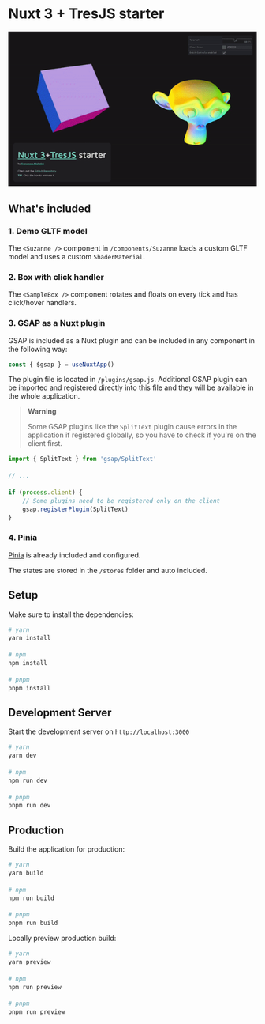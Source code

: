 # Nuxt 3 + TresJS starter

![Short gif demonstrating how the starter works](./.github/demo.gif 'Demo GIF')

## What's included

### 1. Demo GLTF model

The `<Suzanne />` component in `/components/Suzanne` loads a custom GLTF model and uses a custom `ShaderMaterial`.

### 2. Box with click handler

The `<SampleBox />` component rotates and floats on every tick and has click/hover handlers.

### 3. GSAP as a Nuxt plugin

GSAP is included as a Nuxt plugin and can be included in any component in the following way:

```js
const { $gsap } = useNuxtApp()
```

The plugin file is located in `/plugins/gsap.js`. Additional GSAP plugin can be imported and registered directly into this file and they will be available in the whole application.

> **Warning**
>
> Some GSAP plugins like the `SplitText` plugin cause errors in the application if registered globally, so you have to check if you're on the client first.

```js
import { SplitText } from 'gsap/SplitText'

// ...

if (process.client) {
	// Some plugins need to be registered only on the client
	gsap.registerPlugin(SplitText)
}
```

### 4. Pinia

[Pinia](https://pinia.vuejs.org/) is already included and configured.

The states are stored in the `/stores` folder and auto included.

## Setup

Make sure to install the dependencies:

```bash
# yarn
yarn install

# npm
npm install

# pnpm
pnpm install
```

## Development Server

Start the development server on `http://localhost:3000`

```bash
# yarn
yarn dev

# npm
npm run dev

# pnpm
pnpm run dev
```

## Production

Build the application for production:

```bash
# yarn
yarn build

# npm
npm run build

# pnpm
pnpm run build
```

Locally preview production build:

```bash
# yarn
yarn preview

# npm
npm run preview

# pnpm
pnpm run preview
```
